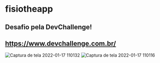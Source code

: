 # fisiotheapp


## Desafio pela DevChallenge!
## https://www.devchallenge.com.br/

![Captura de tela 2022-01-17 110132](https://user-images.githubusercontent.com/57817746/149782544-34d08206-9ce8-4ba0-9910-0155f2d1f67e.png)
![Captura de tela 2022-01-17 110116](https://user-images.githubusercontent.com/57817746/149782547-bc676cef-0ce3-4b63-b76d-d04ebacca266.png)

